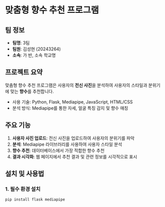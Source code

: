 # 맞춤형 향수 추천 프로그램

## 팀 정보
- **팀명**: 3팀
- **팀원**: 김성현 (20243264)
- **소속**: 가 반, 소속 학교명

## 프로젝트 요약
맞춤형 향수 추천 프로그램은 사용자의 **전신 사진**을 분석하여 사용자의 스타일과 분위기에 맞는 **향수**를 추천합니다.  
- 사용 기술: Python, Flask, Mediapipe, JavaScript, HTML/CSS
- 분석 방식: Mediapipe를 통한 자세, 얼굴 특징 감지 및 향수 매칭

## 주요 기능
1. **사용자 사진 업로드**: 전신 사진을 업로드하여 사용자의 분위기를 파악
2. **분석**: Mediapipe 라이브러리를 사용하여 사용자 스타일 분석
3. **향수 추천**: 데이터베이스에서 가장 적합한 향수 추천
4. **결과 시각화**: 웹 페이지에서 추천 결과 및 관련 정보를 시각적으로 표시

## 설치 및 사용법

### 1. 필수 환경 설치
```bash
pip install flask mediapipe

